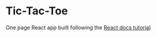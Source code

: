 # Tic-Tac-Toe
One page React app built following the [React docs tutorial](https://reactjs.org/tutorial/tutorial.html)
